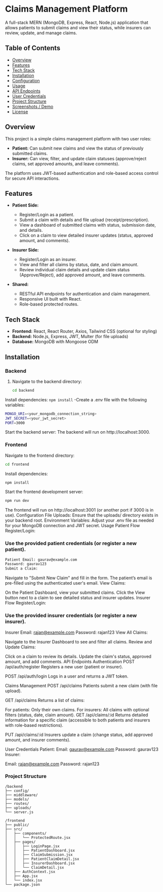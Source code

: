 # Claims Management Platform

A full-stack MERN (MongoDB, Express, React, Node.js) application that allows patients to submit claims and view their status, while insurers can review, update, and manage claims.

## Table of Contents
- [Overview](#overview)
- [Features](#features)
- [Tech Stack](#tech-stack)
- [Installation](#installation)
- [Configuration](#configuration)
- [Usage](#usage)
- [API Endpoints](#api-endpoints)
- [User Credentials](#user-credentials)
- [Project Structure](#project-structure)
- [Screenshots / Demo](#screenshots--demo)
- [License](#license)

## Overview
This project is a simple claims management platform with two user roles:

- **Patient:** Can submit new claims and view the status of previously submitted claims.
- **Insurer:** Can view, filter, and update claim statuses (approve/reject claims, set approved amounts, and leave comments).

The platform uses JWT-based authentication and role-based access control for secure API interactions.

## Features

- **Patient Side:**
  - Register/Login as a patient.
  - Submit a claim with details and file upload (receipt/prescription).
  - View a dashboard of submitted claims with status, submission date, and details.
  - Click on a claim to view detailed insurer updates (status, approved amount, and comments).

- **Insurer Side:**
  - Register/Login as an insurer.
  - View and filter all claims by status, date, and claim amount.
  - Review individual claim details and update claim status (Approve/Reject), add approved amount, and leave comments.

- **Shared:**
  - RESTful API endpoints for authentication and claim management.
  - Responsive UI built with React.
  - Role-based protected routes.

## Tech Stack

- **Frontend:** React, React Router, Axios, Tailwind CSS (optional for styling)
- **Backend:** Node.js, Express, JWT, Multer (for file uploads)
- **Database:** MongoDB with Mongoose ODM

## Installation

### Backend
1. Navigate to the backend directory:
   ```bash
   cd backend
Install dependencies:
```npm install```
-Create a .env file with the following variables:

```bash
MONGO_URI=<your_mongodb_connection_string>
JWT_SECRET=<your_jwt_secret>
PORT=3000
```
Start the backend server:
The backend will run on http://localhost:3000.

### Frontend
Navigate to the frontend directory:
```bash
cd frontend
```
Install dependencies:
```bash
npm install
```
Start the frontend development server:
```bash
npm run dev
```
The frontend will run on http://localhost:3001 (or another port if 3000 is in use).
Configuration
File Uploads: Ensure that the uploads/ directory exists in your backend root.
Environment Variables: Adjust your .env file as needed for your MongoDB connection and JWT secret.
Usage
Patient Flow
Register/Login:
### Use the provided patient credentials (or register a new patient).
```bash
Patient Email: gaurav@example.com
Password: gaurav123
Submit a Claim:
```

Navigate to "Submit New Claim" and fill in the form.
The patient’s email is pre-filled using the authenticated user's email.
View Claims:

On the Patient Dashboard, view your submitted claims.
Click the View button next to a claim to see detailed status and insurer updates.
Insurer Flow
Register/Login:
### Use the provided insurer credentials (or register a new insurer).
Insurer Email: rajan@example.com
Password: rajan123
View All Claims:

Navigate to the Insurer Dashboard to see and filter all claims.
Review and Update Claims:

Click on a claim to review its details.
Update the claim's status, approved amount, and add comments.
API Endpoints
Authentication
POST /api/auth/register
Registers a new user (patient or insurer).

POST /api/auth/login
Logs in a user and returns a JWT token.

Claims Management
POST /api/claims
Patients submit a new claim (with file upload).

GET /api/claims
Returns a list of claims:

For patients: Only their own claims.
For insurers: All claims with optional filters (status, date, claim amount).
GET /api/claims/:id
Returns detailed information for a specific claim (accessible to both patients and insurers with role-based restrictions).

PUT /api/claims/:id
Insurers update a claim (change status, add approved amount, and insurer comments).

User Credentials
Patient:
Email: gaurav@example.com
Password: gaurav123
Insurer:

Email: rajan@example.com
Password: rajan123

### Project Structure
```
/backend
├── config/
├── middleware/
├── models/
├── routes/
├── uploads/
└── server.js

/frontend
├── public/
├── src/
│   ├── components/
│   │   └── ProtectedRoute.jsx
│   ├── pages/
│   │   ├── LoginPage.jsx
│   │   ├── PatientDashboard.jsx
│   │   ├── ClaimSubmission.jsx
│   │   ├── PatientClaimDetail.jsx
│   │   ├── InsurerDashboard.jsx
│   │   └── ClaimDetail.jsx
│   ├── AuthContext.jsx
│   ├── App.jsx
│   └── index.jsx
└── package.json

